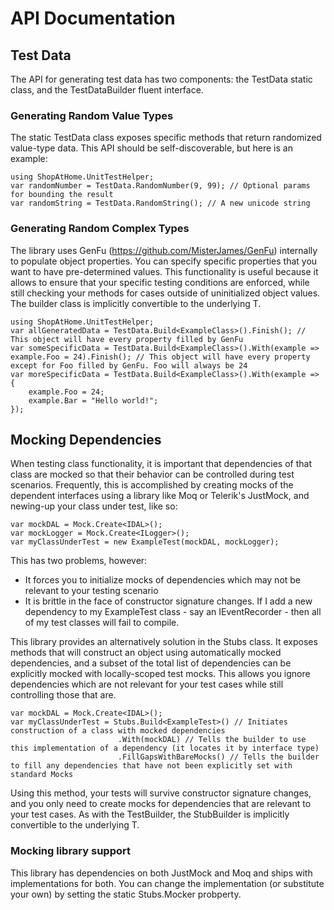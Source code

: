 # API Documentation
## Test Data
The API for generating test data has two components: the TestData static class, and the TestDataBuilder fluent interface.

### Generating Random Value Types
The static TestData class exposes specific methods that return randomized value-type data. This API should be self-discoverable, but here is an example:

	using ShopAtHome.UnitTestHelper;
	var randomNumber = TestData.RandomNumber(9, 99); // Optional params for bounding the result
	var randomString = TestData.RandomString(); // A new unicode string
### Generating Random Complex Types
The library uses GenFu (https://github.com/MisterJames/GenFu)  internally to populate object properties. You can specify specific properties that you want to have pre-determined values.  This functionality is useful because it allows to ensure that your specific testing conditions are enforced, while still checking your methods for cases outside of uninitialized object values. The builder class is implicitly convertible to the underlying T.
	
	using ShopAtHome.UnitTestHelper;
	var allGeneratedData = TestData.Build<ExampleClass>().Finish(); // This object will have every property filled by GenFu
	var someSpecificData = TestData.Build<ExampleClass>().With(example => example.Foo = 24).Finish(); // This object will have every property except for Foo filled by GenFu. Foo will always be 24
	var moreSpecificData = TestData.Build<ExampleClass>().With(example => 
	{
		example.Foo = 24;
		example.Bar = "Hello world!";
	});
## Mocking Dependencies
When testing class functionality, it is important that dependencies of that class are mocked so that their behavior can be controlled during test scenarios. Frequently, this is accomplished by creating mocks of the dependent interfaces using a library like Moq or Telerik's JustMock, and newing-up your class under test, like so:

	var mockDAL = Mock.Create<IDAL>();
	var mockLogger = Mock.Create<ILogger>();
	var myClassUnderTest = new ExampleTest(mockDAL, mockLogger);
	
This has two problems, however:
* It forces you to initialize mocks of dependencies which may not be relevant to your testing scenario
* It is brittle in the face of constructor signature changes. If I add a new dependency to my ExampleTest class - say an IEventRecorder - then all of my test classes will fail to compile.

This library provides an alternatively solution in the Stubs class. It exposes methods that will construct an object using automatically mocked dependencies, and a subset of the total list of dependencies can be explicitly mocked with locally-scoped test mocks. This allows you ignore dependencies which are not relevant for your test cases while still controlling those that are. 

	var mockDAL = Mock.Create<IDAL>();
	var myClassUnderTest = Stubs.Build<ExampleTest>() // Initiates construction of a class with mocked dependencies
							.With(mockDAL) // Tells the builder to use this implementation of a dependency (it locates it by interface type)
							.FillGapsWithBareMocks() // Tells the builder to fill any dependencies that have not been explicitly set with standard Mocks
Using this method, your tests will survive constructor signature changes, and you only need to create mocks for dependencies that are relevant to your test cases. As with the TestBuilder, the StubBuilder is implicitly convertible to the underlying T.

### Mocking library support
This library has dependencies on both JustMock and Moq and ships with implementations for both. You can change the implementation (or substitute your own) by setting the static Stubs.Mocker probperty.